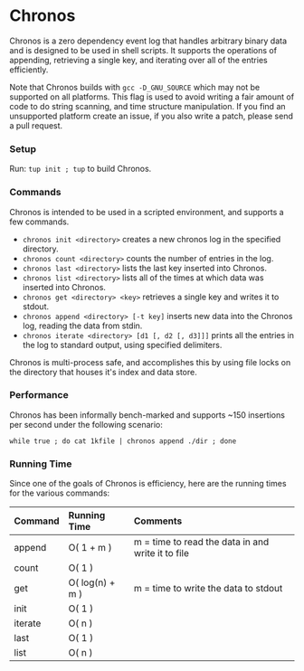 # Chronos

Chronos is a zero dependency event log that handles arbitrary binary data and is designed to be used in shell scripts. It supports the operations of appending, retrieving a single key, and iterating over all of the entries efficiently.

Note that Chronos builds with `gcc -D_GNU_SOURCE` which may not be supported on all platforms. This flag is used to avoid writing a fair amount of code to do string scanning, and time structure manipulation. If you find an unsupported platform create an issue, if you also write a patch, please send a pull request.

### Setup

Run: `tup init ; tup` to build Chronos.

### Commands

Chronos is intended to be used in a scripted environment, and supports a few commands.

* `chronos init <directory>` creates a new chronos log in the specified directory.
* `chronos count <directory>` counts the number of entries in the log.
* `chronos last <directory>` lists the last key inserted into Chronos.
* `chronos list <directory>` lists all of the times at which data was inserted into Chronos.
* `chronos get <directory> <key>` retrieves a single key and writes it to stdout.
* `chronos append <directory> [-t key]` inserts new data into the Chronos log, reading the data from stdin.
* `chronos iterate <directory> [d1 [, d2 [, d3]]]` prints all the entries in the log to standard output, using specified delimiters.

Chronos is multi-process safe, and accomplishes this by using file locks on the directory that houses it's index and data store.

### Performance

Chronos has been informally bench-marked and supports ~150 insertions per second under the following scenario:

```
while true ; do cat 1kfile | chronos append ./dir ; done
```

### Running Time

Since one of the goals of Chronos is efficiency, here are the running times for the various commands:

Command | Running Time | Comments
:-------|:-------------|:--------
append  | O( 1 + m )   | m = time to read the data in and write it to file
count   | O( 1 )       |
get     | O( log(n) + m ) | m = time to write the data to stdout
init    | O( 1 )       |
iterate | O( n )       |
last    | O( 1 )       |
list    | O( n )       |

